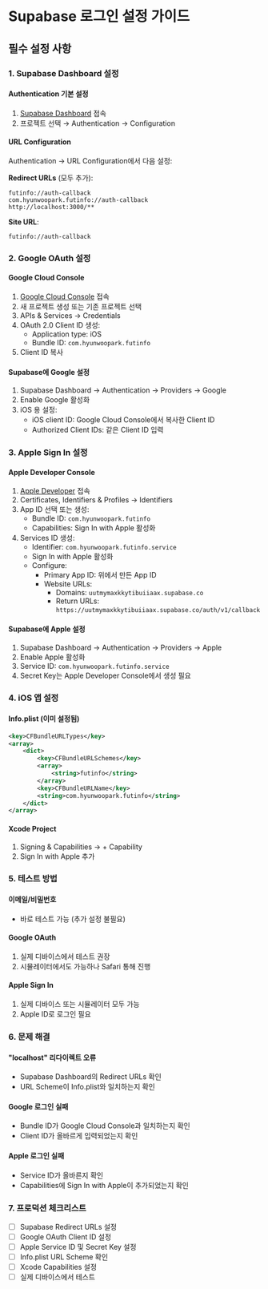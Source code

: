 # Supabase 로그인 설정 가이드

## 필수 설정 사항

### 1. Supabase Dashboard 설정

#### Authentication 기본 설정
1. [Supabase Dashboard](https://app.supabase.com) 접속
2. 프로젝트 선택 → Authentication → Configuration

#### URL Configuration
Authentication → URL Configuration에서 다음 설정:

**Redirect URLs** (모두 추가):
```
futinfo://auth-callback
com.hyunwoopark.futinfo://auth-callback
http://localhost:3000/**
```

**Site URL**:
```
futinfo://auth-callback
```

### 2. Google OAuth 설정

#### Google Cloud Console
1. [Google Cloud Console](https://console.cloud.google.com) 접속
2. 새 프로젝트 생성 또는 기존 프로젝트 선택
3. APIs & Services → Credentials
4. OAuth 2.0 Client ID 생성:
   - Application type: iOS
   - Bundle ID: `com.hyunwoopark.futinfo`
5. Client ID 복사

#### Supabase에 Google 설정
1. Supabase Dashboard → Authentication → Providers → Google
2. Enable Google 활성화
3. iOS 용 설정:
   - iOS client ID: Google Cloud Console에서 복사한 Client ID
   - Authorized Client IDs: 같은 Client ID 입력

### 3. Apple Sign In 설정

#### Apple Developer Console
1. [Apple Developer](https://developer.apple.com) 접속
2. Certificates, Identifiers & Profiles → Identifiers
3. App ID 선택 또는 생성:
   - Bundle ID: `com.hyunwoopark.futinfo`
   - Capabilities: Sign In with Apple 활성화
4. Services ID 생성:
   - Identifier: `com.hyunwoopark.futinfo.service`
   - Sign In with Apple 활성화
   - Configure:
     - Primary App ID: 위에서 만든 App ID
     - Website URLs:
       - Domains: `uutmymaxkkytibuiiaax.supabase.co`
       - Return URLs: `https://uutmymaxkkytibuiiaax.supabase.co/auth/v1/callback`

#### Supabase에 Apple 설정
1. Supabase Dashboard → Authentication → Providers → Apple
2. Enable Apple 활성화
3. Service ID: `com.hyunwoopark.futinfo.service`
4. Secret Key는 Apple Developer Console에서 생성 필요

### 4. iOS 앱 설정

#### Info.plist (이미 설정됨)
```xml
<key>CFBundleURLTypes</key>
<array>
    <dict>
        <key>CFBundleURLSchemes</key>
        <array>
            <string>futinfo</string>
        </array>
        <key>CFBundleURLName</key>
        <string>com.hyunwoopark.futinfo</string>
    </dict>
</array>
```

#### Xcode Project
1. Signing & Capabilities → + Capability
2. Sign In with Apple 추가

### 5. 테스트 방법

#### 이메일/비밀번호
- 바로 테스트 가능 (추가 설정 불필요)

#### Google OAuth
1. 실제 디바이스에서 테스트 권장
2. 시뮬레이터에서도 가능하나 Safari 통해 진행

#### Apple Sign In
1. 실제 디바이스 또는 시뮬레이터 모두 가능
2. Apple ID로 로그인 필요

### 6. 문제 해결

#### "localhost" 리다이렉트 오류
- Supabase Dashboard의 Redirect URLs 확인
- URL Scheme이 Info.plist와 일치하는지 확인

#### Google 로그인 실패
- Bundle ID가 Google Cloud Console과 일치하는지 확인
- Client ID가 올바르게 입력되었는지 확인

#### Apple 로그인 실패
- Service ID가 올바른지 확인
- Capabilities에 Sign In with Apple이 추가되었는지 확인

### 7. 프로덕션 체크리스트
- [ ] Supabase Redirect URLs 설정
- [ ] Google OAuth Client ID 설정
- [ ] Apple Service ID 및 Secret Key 설정
- [ ] Info.plist URL Scheme 확인
- [ ] Xcode Capabilities 설정
- [ ] 실제 디바이스에서 테스트